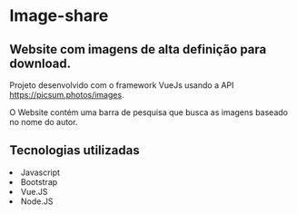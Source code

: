 # Image-share
## Website com imagens de alta definição para download. 

Projeto desenvolvido com o framework VueJs usando a API https://picsum.photos/images.

O Website contém uma barra de pesquisa que busca as imagens baseado no nome do autor.

## Tecnologias utilizadas
<li>Javascript</li>
<li>Bootstrap</li>
<li>Vue.JS</li>
<li>Node.JS</li>

